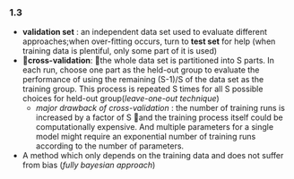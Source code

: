 ### 1.3
- **validation set** : an independent data set used to evaluate different approaches;when over-fitting occurs, turn to **test set** for help (when training data is plentiful, only some part of it is used)
- **cross-validation**: the whole data set is partitioned into S parts. In each run, choose one part as the held-out group to evaluate the performance of using the remaining (S-1)/S of the data set as the training group. This process is repeated S times for all S possible choices for held-out group(*leave-one-out technique*)
    - *major drawback of cross-validation* : the number of training runs is increased by a factor of S and the training process itself could be computationally expensive. And multiple parameters for a single model might require an exponential number of training runs according to the number of parameters.
- A method which only depends on the training data and does not suffer from bias (*fully bayesian approach*)
